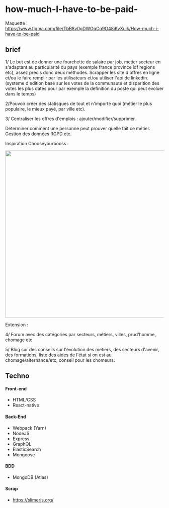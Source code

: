 # how-much-I-have-to-be-paid-

Maquette : https://www.figma.com/file/TbB8v0gDWOqCq9O48iKvXuik/How-much-i-have-to-be-paid

## brief

1/ Le but est de donner une fourchette de salaire par job, metier secteur en s'adaptant au particularité du pays (exemple france province idf regions etc), assez precis donc deux méthodes. Scrapper les site d'offres en ligne et/ou le faire remplir par les utilisateurs et/ou utiliser l'api de linkedin. (systeme d'edition basé sur les votes de la communauté et disparition des votes les plus datés pour par exemple la definition du poste qui peut evoluer dans le temps)

2/Pouvoir créer des statisques de tout et n'importe quoi (métier le plus populaire, le mieux payé, par ville etc).

3/ Centraliser les offres d'emplois : ajouter/modifier/supprimer.

Déterminer comment une personne peut prouver quelle fait ce métier. Gestion des données RGPD etc.

Inspiration Chooseyourbooss : 

<img src="http://florian-chretien.fr/img/howpaidproject.png"  width="800" height="532" />

Extension :

4/ Forum avec des catégories par secteurs, métiers, villes, prud'homme, chomage etc

5/ Blog sur des conseils sur l'évolution des metiers, des secteurs d'avenir, des formations, liste des aides de l'état si on est au chomage/alternance/etc, conseil pour les chomeurs.

## Techno

#### Front-end

- HTML/CSS
- React-native

#### Back-End

- Webpack (Yarn)
- NodeJS
- Express
- GraphQL
- ElasticSearch
- Mongoose 

#### BDD

- MongoDB (Atlas)

#### Scrap 

- https://slimerjs.org/
